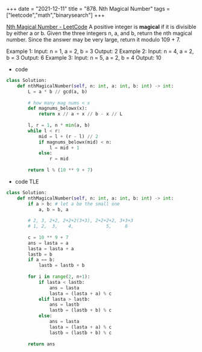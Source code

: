 +++ 
date = "2021-12-11"
title = "878. Nth Magical Number"
tags = ["leetcode","math","binarysearch"]
+++

[Nth Magical Number - LeetCode](https://leetcode.com/problems/nth-magical-number/)
A positive integer is __magical__ if it is divisible by either a or b.
Given the three integers n, a, and b, return the nth magical number. Since the answer may be very large, return it modulo 109 + 7.
 
Example 1:
Input: n = 1, a = 2, b = 3 Output: 2 
Example 2:
Input: n = 4, a = 2, b = 3 Output: 6 
Example 3:
Input: n = 5, a = 2, b = 4 Output: 10

- code
```py
class Solution:
    def nthMagicalNumber(self, n: int, a: int, b: int) -> int:
        L = a * b // gcd(a, b)
        
        # how many mag nums < x
        def magnums_belowx(x):
            return x // a + x // b - x // L
        
        l, r = 1, n * min(a, b)
        while l < r:
            mid = l + (r - l) // 2
            if magnums_belowx(mid) < n:
                l = mid + 1
            else:
                r = mid
                
        return l % (10 ** 9 + 7)
```
- code TLE
```py
class Solution:
    def nthMagicalNumber(self, n: int, a: int, b: int) -> int:
        if a > b: # let a be the small one
            a, b = b, a
            
        # 2, 3, 2+2, 2+2+2(3+3), 2+2+2+2, 3+3+3
        # 1, 2,  3,    4,            5,     6
            
        c = 10 ** 9 + 7
        ans = lasta = a
        lasta = lasta + a
        lastb = b
        if a == b:
            lastb = lastb + b
        
        for i in range(2, n+1):
            if lasta < lastb:
                ans = lasta
                lasta = (lasta + a) % c
            elif lasta > lastb:
                ans = lastb
                lastb = (lastb + b) % c
            else:
                ans = lasta
                lasta = (lasta + a) % c 
                lastb = (lastb + b) % c
                
        return ans
```
